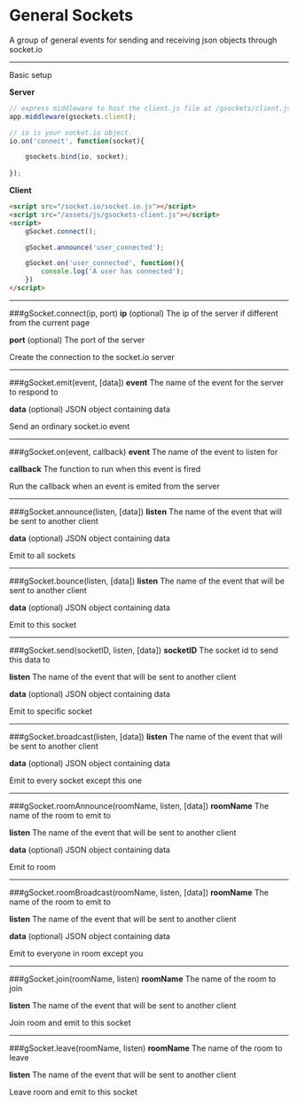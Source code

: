 # General Sockets

A group of general events for sending and receiving json objects through socket.io

---

Basic setup

__Server__

```javascript
// express middleware to host the client.js file at /gsockets/client.js
app.middleware(gsockets.client);

// io is your socket.io object.
io.on('connect', function(socket){

	gsockets.bind(io, socket);
	
});
```

__Client__

```html
<script src="/socket.io/socket.io.js"></script>
<script src="/assets/js/gsockets-client.js"></script>
<script>
	gSocket.connect();

	gSocket.announce('user_connected');

	gSocket.on('user_connected', function(){
		console.log('A user has connected');
	})
</script>
```

---

###gSocket.connect(ip, port)
**ip** (optional) The ip of the server if different from the current page

**port** (optional) The port of the server

Create the connection to the socket.io server

---

###gSocket.emit(event, [data])
**event** The name of the event for the server to respond to

**data** (optional) JSON object containing data

Send an ordinary socket.io event

---

###gSocket.on(event, callback)
**event** The name of the event to listen for

**callback** The function to run when this event is fired

Run the callback when an event is emited from the server

---

###gSocket.announce(listen, [data])
**listen** The name of the event that will be sent to another client

**data** (optional) JSON object containing data

Emit to all sockets

---

###gSocket.bounce(listen, [data])
**listen** The name of the event that will be sent to another client

**data** (optional) JSON object containing data

Emit to this socket

---

###gSocket.send(socketID, listen, [data])
**socketID** The socket id to send this data to

**listen** The name of the event that will be sent to another client

**data** (optional) JSON object containing data

Emit to specific socket

---

###gSocket.broadcast(listen, [data])
**listen** The name of the event that will be sent to another client

**data** (optional) JSON object containing data

Emit to every socket except this one

---

###gSocket.roomAnnounce(roomName, listen, [data])
**roomName** The name of the room to emit to

**listen** The name of the event that will be sent to another client

**data** (optional) JSON object containing data

Emit to room

---

###gSocket.roomBroadcast(roomName, listen, [data])
**roomName** The name of the room to emit to

**listen** The name of the event that will be sent to another client

**data** (optional) JSON object containing data

Emit to everyone in room except you

---

###gSocket.join(roomName, listen)
**roomName** The name of the room to join

**listen** The name of the event that will be sent to another client

Join room and emit to this socket

---

###gSocket.leave(roomName, listen)
**roomName** The name of the room to leave

**listen** The name of the event that will be sent to another client

Leave room and emit to this socket